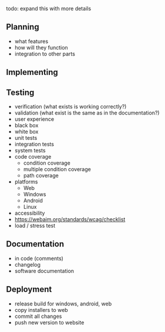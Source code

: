 todo: expand this with more details

## Planning
- what features
- how will they function
- integration to other parts
## Implementing
## Testing
- verification (what exists is working correctly?)
- validation (what exist is the same as in the documentation?)
- user experience
- black box
- white box
- unit tests
- integration tests
- system tests
- code coverage
	- condition coverage
	- multiple condition coverage
	- path coverage
- platforms
	- Web
	- Windows
	- Android
	- Linux
- accessibility
- https://webaim.org/standards/wcag/checklist
- load / stress test
## Documentation
- in code (comments)
- changelog
- software documentation
## Deployment
- release build for windows, android, web
- copy installers to web
- commit all changes
- push new version to website
